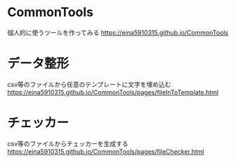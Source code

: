 # CommonTools
個人的に使うツールを作ってみる
https://eina5910315.github.io/CommonTools

# データ整形
csv等のファイルから任意のテンプレートに文字を埋め込む
https://eina5910315.github.io/CommonTools/pages/fileInToTemplate.html

# チェッカー
csv等のファイルからチェッカーを生成する
https://eina5910315.github.io/CommonTools/pages/fileChecker.html